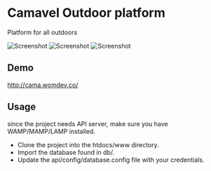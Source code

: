 # Camavel Outdoor platform

Platform for all outdoors

![Screenshot](http://imgur.com/ZPUk3bD)
![Screenshot](http://imgur.com/xPLBQ3O)
![Screenshot](http://imgur.com/ES7ACdu)

## Demo
http://cama.womdev.co/

## Usage
since the project needs API server, make sure you have WAMP/MAMP/LAMP installed.

- Clone the project into the htdocs/www directory.
- Import the database found in db/.
- Update the api/config/database.config file with your credentials.

